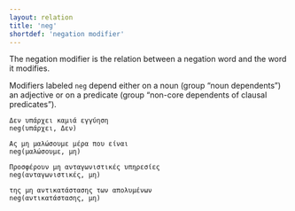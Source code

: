 ```yaml
---
layout: relation
title: 'neg'
shortdef: 'negation modifier'
---
```


The negation modifier is the relation between a negation word and the
word it modifies.

Modifiers labeled `neg` depend either on a noun (group “noun
dependents”) an adjective or on a predicate (group “non-core dependents of clausal
predicates”).

~~~ sdparse
Δεν υπάρχει καμιά εγγύηση
neg(υπάρχει, Δεν)
~~~

~~~ sdparse
Ας μη μαλώσουμε μέρα που είναι
neg(μαλώσουμε, μη)
~~~

~~~ sdparse
Προσφέρουν μη ανταγωνιστικές υπηρεσίες
neg(ανταγωνιστικές, μη)
~~~

~~~ sdparse
της μη αντικατάστασης των απολυμένων
neg(αντικατάστασης, μη)
~~~
